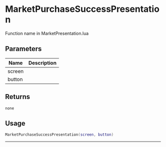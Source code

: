# MarketPurchaseSuccessPresentation

Function name in MarketPresentation.lua

## Parameters

| Name   | Description |
| ------ | ----------- |
| screen |             |
| button |             |

## Returns

`none`

## Usage

```lua
MarketPurchaseSuccessPresentation(screen, button)
```

---
